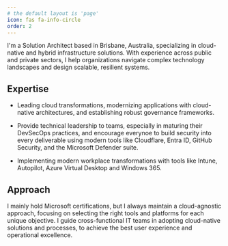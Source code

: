 ```yaml
---
# the default layout is 'page'
icon: fas fa-info-circle
order: 2
---
```


I'm a Solution Architect based in Brisbane, Australia, specializing in cloud-native and hybrid infrastructure solutions. With experience across public and private sectors, I help organizations navigate complex technology landscapes and design scalable, resilient systems.

## Expertise

- Leading cloud transformations, modernizing applications with cloud-native architectures, and establishing robust governance frameworks.
  
- Provide technical leadership to teams, especially in maturing their DevSecOps practices, and encourage everynoe to build security into every deliverable using modern tools like Cloudflare, Entra ID, GitHub Security, and the Microsoft Defender suite.
- Implementing modern workplace transformations with tools like Intune, Autopilot, Azure Virtual Desktop and Windows 365.

## Approach
I mainly hold Microsoft certifications, but I always maintain a cloud-agnostic approach, focusing on selecting the right tools and platforms for each unique objective. I guide cross-functional IT teams in adopting cloud-native solutions and processes, to achieve the best user experience and operational excellence.
